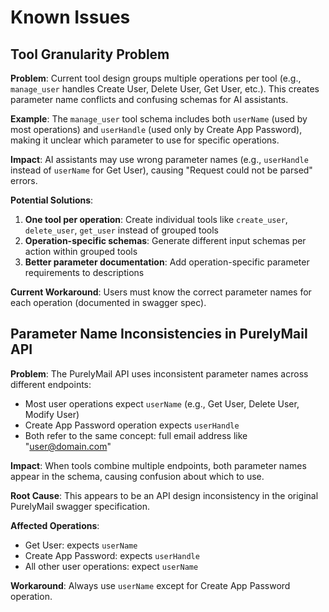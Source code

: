 # Known Issues

## Tool Granularity Problem

**Problem**: Current tool design groups multiple operations per tool (e.g., `manage_user` handles Create User, Delete User, Get User, etc.). This creates parameter name conflicts and confusing schemas for AI assistants.

**Example**: The `manage_user` tool schema includes both `userName` (used by most operations) and `userHandle` (used only by Create App Password), making it unclear which parameter to use for specific operations.

**Impact**: AI assistants may use wrong parameter names (e.g., `userHandle` instead of `userName` for Get User), causing "Request could not be parsed" errors.

**Potential Solutions**:
1. **One tool per operation**: Create individual tools like `create_user`, `delete_user`, `get_user` instead of grouped tools
2. **Operation-specific schemas**: Generate different input schemas per action within grouped tools
3. **Better parameter documentation**: Add operation-specific parameter requirements to descriptions

**Current Workaround**: Users must know the correct parameter names for each operation (documented in swagger spec).

## Parameter Name Inconsistencies in PurelyMail API

**Problem**: The PurelyMail API uses inconsistent parameter names across different endpoints:
- Most user operations expect `userName` (e.g., Get User, Delete User, Modify User)
- Create App Password operation expects `userHandle`
- Both refer to the same concept: full email address like "user@domain.com"

**Impact**: When tools combine multiple endpoints, both parameter names appear in the schema, causing confusion about which to use.

**Root Cause**: This appears to be an API design inconsistency in the original PurelyMail swagger specification.

**Affected Operations**:
- Get User: expects `userName`
- Create App Password: expects `userHandle`
- All other user operations: expect `userName`

**Workaround**: Always use `userName` except for Create App Password operation.
